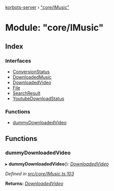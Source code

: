 [korbots-server](../README.md) › ["core/IMusic"](_core_imusic_.md)

# Module: "core/IMusic"

## Index

### Interfaces

* [ConversionStatus](../interfaces/_core_imusic_.conversionstatus.md)
* [DownloadedMusic](../interfaces/_core_imusic_.downloadedmusic.md)
* [DownloadedVideo](../interfaces/_core_imusic_.downloadedvideo.md)
* [File](../interfaces/_core_imusic_.file.md)
* [SearchResult](../interfaces/_core_imusic_.searchresult.md)
* [YoutubeDownloadStatus](../interfaces/_core_imusic_.youtubedownloadstatus.md)

### Functions

* [dummyDownloadedVideo](_core_imusic_.md#dummydownloadedvideo)

## Functions

###  dummyDownloadedVideo

▸ **dummyDownloadedVideo**(): *[DownloadedVideo](../interfaces/_core_imusic_.downloadedvideo.md)*

*Defined in [src/core/IMusic.ts:103](https://github.com/Xisabla/Korbots/blob/c465fbe/server/src/core/IMusic.ts#L103)*

**Returns:** *[DownloadedVideo](../interfaces/_core_imusic_.downloadedvideo.md)*
